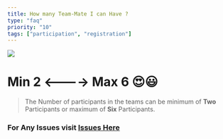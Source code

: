```yaml
---
title: How many Team-Mate I can Have ?
type: "faq"
priority: "10"
tags: ["participation", "registration"]
---
```


![](https://i.pinimg.com/originals/b8/b8/94/b8b894c68a4784eabf5ce6c38385c9fb.gif)

# Min 2 <----> Max 6  😍😃

> The Number of participants in the teams can be minimum of **Two** Participants or maximum of **Six** Participants. 

### For Any Issues visit [Issues Here](https://github.com/ISTESRMNCR/CODE-CAMP-2020/issues)